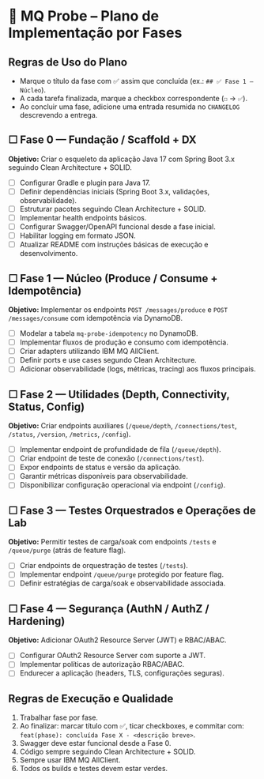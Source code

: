 # 🧭 MQ Probe – Plano de Implementação por Fases

## Regras de Uso do Plano
- Marque o título da fase com ✅ assim que concluída (ex.: `## ✅ Fase 1 — Núcleo`).
- A cada tarefa finalizada, marque a checkbox correspondente (`☐` → `✅`).
- Ao concluir uma fase, adicione uma entrada resumida no `CHANGELOG` descrevendo a entrega.

## ☐ Fase 0 — Fundação / Scaffold + DX
**Objetivo:** Criar o esqueleto da aplicação Java 17 com Spring Boot 3.x seguindo Clean Architecture + SOLID.

- ☐ Configurar Gradle e plugin para Java 17.
- ☐ Definir dependências iniciais (Spring Boot 3.x, validações, observabilidade).
- ☐ Estruturar pacotes seguindo Clean Architecture + SOLID.
- ☐ Implementar health endpoints básicos.
- ☐ Configurar Swagger/OpenAPI funcional desde a fase inicial.
- ☐ Habilitar logging em formato JSON.
- ☐ Atualizar README com instruções básicas de execução e desenvolvimento.

## ☐ Fase 1 — Núcleo (Produce / Consume + Idempotência)
**Objetivo:** Implementar os endpoints `POST /messages/produce` e `POST /messages/consume` com idempotência via DynamoDB.

- ☐ Modelar a tabela `mq-probe-idempotency` no DynamoDB.
- ☐ Implementar fluxos de produção e consumo com idempotência.
- ☐ Criar adapters utilizando IBM MQ AllClient.
- ☐ Definir ports e use cases segundo Clean Architecture.
- ☐ Adicionar observabilidade (logs, métricas, tracing) aos fluxos principais.

## ☐ Fase 2 — Utilidades (Depth, Connectivity, Status, Config)
**Objetivo:** Criar endpoints auxiliares (`/queue/depth`, `/connections/test`, `/status`, `/version`, `/metrics`, `/config`).

- ☐ Implementar endpoint de profundidade de fila (`/queue/depth`).
- ☐ Criar endpoint de teste de conexão (`/connections/test`).
- ☐ Expor endpoints de status e versão da aplicação.
- ☐ Garantir métricas disponíveis para observabilidade.
- ☐ Disponibilizar configuração operacional via endpoint (`/config`).

## ☐ Fase 3 — Testes Orquestrados e Operações de Lab
**Objetivo:** Permitir testes de carga/soak com endpoints `/tests` e `/queue/purge` (atrás de feature flag).

- ☐ Criar endpoints de orquestração de testes (`/tests`).
- ☐ Implementar endpoint `/queue/purge` protegido por feature flag.
- ☐ Definir estratégias de carga/soak e observabilidade associada.

## ☐ Fase 4 — Segurança (AuthN / AuthZ / Hardening)
**Objetivo:** Adicionar OAuth2 Resource Server (JWT) e RBAC/ABAC.

- ☐ Configurar OAuth2 Resource Server com suporte a JWT.
- ☐ Implementar políticas de autorização RBAC/ABAC.
- ☐ Endurecer a aplicação (headers, TLS, configurações seguras).

## Regras de Execução e Qualidade
1. Trabalhar fase por fase.
2. Ao finalizar: marcar título com ✅, ticar checkboxes, e commitar com: `feat(phase): concluída Fase X - <descrição breve>`.
3. Swagger deve estar funcional desde a Fase 0.
4. Código sempre seguindo Clean Architecture + SOLID.
5. Sempre usar IBM MQ AllClient.
6. Todos os builds e testes devem estar verdes.
